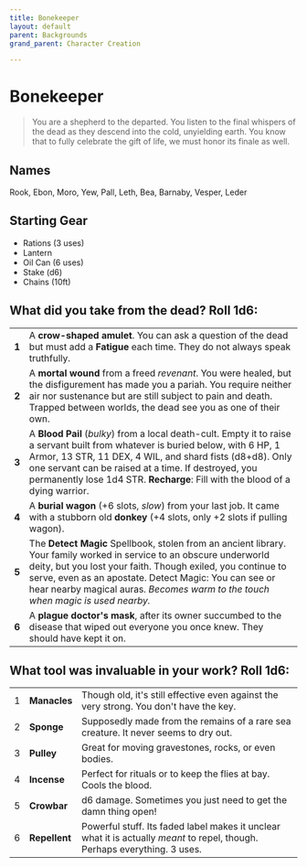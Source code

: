 ```yaml
---
title: Bonekeeper
layout: default
parent: Backgrounds
grand_parent: Character Creation

---
```


# Bonekeeper

> You are a shepherd to the departed. You listen to the final whispers of the dead as they descend into the cold, unyielding earth. You know that to fully celebrate the gift of life, we must honor its finale as well. 

## Names

Rook, Ebon, Moro, Yew, Pall, Leth, Bea, Barnaby, Vesper, Leder

## Starting Gear

- Rations (3 uses)
- Lantern
- Oil Can (6 uses)
- Stake (d6)
- Chains (10ft)

## What did you take from the dead? Roll 1d6:

|       |                                                                                                                                                                                                                                                                                                                                      |
| ----- | ------------------------------------------------------------------------------------------------------------------------------------------------------------------------------------------------------------------------------------------------------------------------------------------------------------------------------------ |
| **1** | A **crow-shaped amulet**. You can ask a question of the dead but must add a **Fatigue** each time. They do not always speak truthfully.                                                                                                                                                                                              |
| **2** | A **mortal wound** from a freed _revenant_. You were healed, but the disfigurement has made you a pariah. You require neither air nor sustenance but are still subject to pain and death. Trapped between worlds, the dead see you as one of their own.                                                                              |
| **3** | A **Blood Pail** (_bulky_) from a local death-cult. Empty it to raise a servant built from whatever is buried below, with 6 HP, 1 Armor, 13 STR, 11 DEX, 4 WIL, and shard fists (d8+d8). Only one servant can be raised at a time. If destroyed, you permanently lose 1d4 STR. **Recharge**: Fill with the blood of a dying warrior. |
| **4** | A **burial wagon** (+6 slots, _slow_) from your last job. It came with a stubborn old **donkey** (+4 slots, only +2 slots if pulling wagon).                                                                                                                                                                                         |
| **5** | The **Detect Magic** Spellbook, stolen from an ancient library. Your family worked in service to an obscure underworld deity, but you lost your faith. Though exiled, you continue to serve, even as an apostate. Detect Magic: You can see or hear nearby magical auras. _Becomes warm to the touch when magic is used nearby._     |
| **6** | A **plague doctor's mask**, after its owner succumbed to the disease that wiped out everyone you once knew. They should have kept it on.                                                                                                                                                                                             |

## What tool was invaluable in your work? Roll 1d6:

|     |               |                                                                                                                            |
| --- | ------------- | -------------------------------------------------------------------------------------------------------------------------- |
| 1   | **Manacles**  | Though old, it's still effective even against the very strong. You don't have the key.                                     |
| 2   | **Sponge**    | Supposedly made from the remains of a rare sea creature. It never seems to dry out.                                        |
| 3   | **Pulley**    | Great for moving gravestones, rocks, or even bodies.                                                                       |
| 4   | **Incense**   | Perfect for rituals or to keep the flies at bay. Cools the blood.                                                         |
| 5   | **Crowbar**   | d6 damage. Sometimes you just need to get the damn thing open!                                                             |
| 6   | **Repellent** | Powerful stuff. Its faded label makes it unclear what it is actually _meant_ to repel, though. Perhaps everything. 3 uses. |
